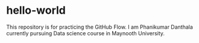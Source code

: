 # hello-world
This repository is for practicing the GitHub Flow.
I am Phanikumar Danthala currently pursuing Data science course in Maynooth University.
